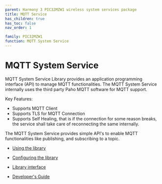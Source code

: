 ```yaml
---
parent: Harmony 3 PIC32MZW1 wireless system services package
title: MQTT Service
has_children: true
has_toc: false
nav_order: 1

family: PIC32MZW1
function: MQTT System Service
---
```


# MQTT System Service

MQTT System Service Library provides an application programming interface (API) to manage MQTT functionalities. The MQTT System Service internally uses the third party Paho MQTT software for MQTT support.

Key Features:
- Supports MQTT Client 
- Supports TLS for MQTT Connection
- Supports Self Healing, that is if the connection for some reason breaks, the service shall take care of reconnecting the same internally.  

The MQTT System Service provides simple API's to enable MQTT functionalities like publishing, and subscribing to a topic. 

* [Using the library](usage.md/#using-the-library)

* [Configuring the library](configuration.md/#configuring-the-library)

* [Library interface](interface.md)

* [Developer's Guide](developer.md)
